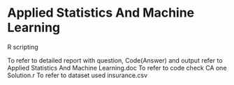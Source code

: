 # Applied Statistics And Machine Learning 
R scripting

To refer to detailed report with question, Code(Answer) and output refer to Applied Statistics And Machine Learning.doc
To refer to code check CA one Solution.r
To refer to dataset used insurance.csv
